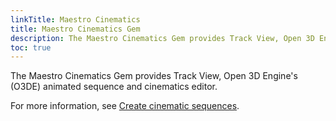 ```yaml
---
linkTitle: Maestro Cinematics
title: Maestro Cinematics Gem
description: The Maestro Cinematics Gem provides Track View, Open 3D Engine's animated sequence and cinematics editor.
toc: true
---
```



The Maestro Cinematics Gem provides Track View, Open 3D Engine's (O3DE) animated sequence and cinematics editor.

For more information, see [Create cinematic sequences](/docs/user-guide/visualization/cinematics).
